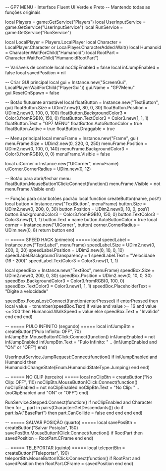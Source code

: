 -- GP7 MENU - Interface Fluent UI Verde e Preto
-- Mantendo todas as funções originais

local Players = game:GetService("Players")
local UserInputService = game:GetService("UserInputService")
local RunService = game:GetService("RunService")

local LocalPlayer = Players.LocalPlayer
local Character = LocalPlayer.Character or LocalPlayer.CharacterAdded:Wait()
local Humanoid = Character:WaitForChild("Humanoid")
local RootPart = Character:WaitForChild("HumanoidRootPart")

-- Variáveis de controle
local noClipEnabled = false
local infJumpEnabled = false
local savedPosition = nil

-- Criar GUI principal
local gui = Instance.new("ScreenGui", LocalPlayer:WaitForChild("PlayerGui"))
gui.Name = "GP7Menu"
gui.ResetOnSpawn = false

-- Botão flutuante arrastável
local floatButton = Instance.new("TextButton", gui)
floatButton.Size = UDim2.new(0, 80, 0, 30)
floatButton.Position = UDim2.new(0, 100, 0, 100)
floatButton.BackgroundColor3 = Color3.fromRGB(0, 150, 0)
floatButton.TextColor3 = Color3.new(1, 1, 1)
floatButton.Text = "GP7 MENU"
floatButton.AutoButtonColor = true
floatButton.Active = true
floatButton.Draggable = true

-- Menu principal
local menuFrame = Instance.new("Frame", gui)
menuFrame.Size = UDim2.new(0, 220, 0, 250)
menuFrame.Position = UDim2.new(0, 100, 0, 140)
menuFrame.BackgroundColor3 = Color3.fromRGB(0, 0, 0)
menuFrame.Visible = false

local uiCorner = Instance.new("UICorner", menuFrame)
uiCorner.CornerRadius = UDim.new(0, 12)

-- Botão para abrir/fechar menu
floatButton.MouseButton1Click:Connect(function()
    menuFrame.Visible = not menuFrame.Visible
end)

-- Função para criar botões padrão
local function createButton(name, posY)
    local button = Instance.new("TextButton", menuFrame)
    button.Size = UDim2.new(0, 200, 0, 30)
    button.Position = UDim2.new(0, 10, 0, posY)
    button.BackgroundColor3 = Color3.fromRGB(0, 150, 0)
    button.TextColor3 = Color3.new(1, 1, 1)
    button.Text = name
    button.AutoButtonColor = true
    local corner = Instance.new("UICorner", button)
    corner.CornerRadius = UDim.new(0, 8)
    return button
end

-- ===== SPEED HACK (primeiro) =====
local speedLabel = Instance.new("TextLabel", menuFrame)
speedLabel.Size = UDim2.new(0, 200, 0, 20)
speedLabel.Position = UDim2.new(0, 10, 0, 10)
speedLabel.BackgroundTransparency = 1
speedLabel.Text = "Velocidade (16 - 200)"
speedLabel.TextColor3 = Color3.new(1, 1, 1)

local speedBox = Instance.new("TextBox", menuFrame)
speedBox.Size = UDim2.new(0, 200, 0, 30)
speedBox.Position = UDim2.new(0, 10, 0, 30)
speedBox.BackgroundColor3 = Color3.fromRGB(0, 100, 0)
speedBox.TextColor3 = Color3.new(1, 1, 1)
speedBox.PlaceholderText = "Digite a velocidade"

speedBox.FocusLost:Connect(function(enterPressed)
    if enterPressed then
        local value = tonumber(speedBox.Text)
        if value and value >= 16 and value <= 200 then
            Humanoid.WalkSpeed = value
        else
            speedBox.Text = "Inválido"
        end
    end
end)

-- ===== PULO INFINITO (segundo) =====
local infJumpBtn = createButton("Pulo Infinito: OFF", 70)
infJumpBtn.MouseButton1Click:Connect(function()
    infJumpEnabled = not infJumpEnabled
    infJumpBtn.Text = "Pulo Infinito: " .. (infJumpEnabled and "ON" or "OFF")
end)

UserInputService.JumpRequest:Connect(function()
    if infJumpEnabled and Humanoid then
        Humanoid:ChangeState(Enum.HumanoidStateType.Jumping)
    end
end)

-- ===== NO CLIP (terceiro) =====
local noClipBtn = createButton("No Clip: OFF", 110)
noClipBtn.MouseButton1Click:Connect(function()
    noClipEnabled = not noClipEnabled
    noClipBtn.Text = "No Clip: " .. (noClipEnabled and "ON" or "OFF")
end)

RunService.Stepped:Connect(function()
    if noClipEnabled and Character then
        for _, part in pairs(Character:GetDescendants()) do
            if part:IsA("BasePart") then
                part.CanCollide = false
            end
        end
    end
end)

-- ===== SALVAR POSIÇÃO (quarto) =====
local savePosBtn = createButton("Salvar Posição", 150)
savePosBtn.MouseButton1Click:Connect(function()
    if RootPart then
        savedPosition = RootPart.CFrame
    end
end)

-- ===== TELEPORTAR (quinto) =====
local teleportBtn = createButton("Teleportar", 190)
teleportBtn.MouseButton1Click:Connect(function()
    if RootPart and savedPosition then
        RootPart.CFrame = savedPosition
    end
end)